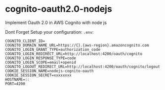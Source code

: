 # cognito-oauth2.0-nodejs
Implement Oauth 2.0 in AWS Cognito with node js

Dont Forget Setup your configuration:
`.env`:
```
COGNITO_CLIENT_ID=
COGNITO_DOMAIN_NAME_URL=https://{}.{aws-region}.amazoncognito.com
COGNITO_LOGIN_GRANT_TYPE=authorization_code
COGNITO_LOGIN_REDIRECT_URL=http://localhost:4200/oauth/cognito
COGNITO_LOGIN_RESPONSE_TYPE=code
COGNITO_LOGIN_SCOPE=email+openid
COGNITO_LOGOUT_REDIRECT_URL=http://localhost:4200/oauth/cognito/logout
COOKIE_SESSION_NAME=nodejs-cognito-oauth
COOKIE_SESSION_SECRET=xxxxxxxx
HOSTNAME=:: 
PORT=4200
